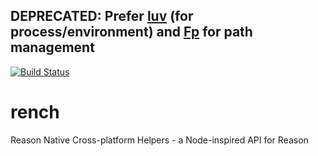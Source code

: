## DEPRECATED: Prefer [luv](https://github.com/aantron/luv) (for process/environment) and [Fp](https://github.com/reasonml/reason-native) for path management

[![Build Status](https://dev.azure.com/revery-ui/revery/_apis/build/status/revery-ui.rench?branchName=master)](https://dev.azure.com/revery-ui/revery/_build/latest?definitionId=14&branchName=master)

# rench
Reason Native Cross-platform Helpers - a Node-inspired API for Reason
